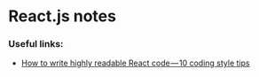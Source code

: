 # React.js notes

### Useful links:
- [How to write highly readable React code — 10 coding style tips
](https://medium.freecodecamp.org/10-points-to-remember-thatll-help-you-master-coding-in-reactjs-library-d0520d8c73d8)
